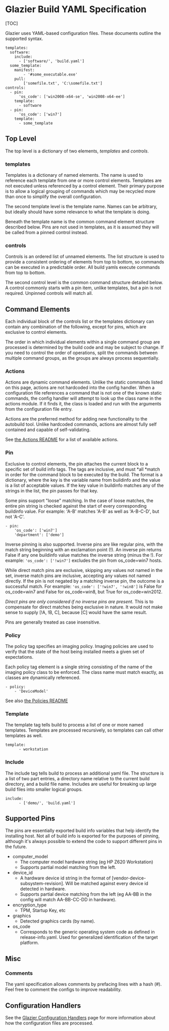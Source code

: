 # Glazier Build YAML Specification

[TOC]

Glazier uses YAML-based configuration files. These documents outline the
supported syntax.

    templates:
      software:
        include:
          - ['software/', 'build.yaml']
      some_template:
        manifest:
            - '#some_executable.exe'
        pull:
            ['somefile.txt', 'C:\somefile.txt']
    controls:
      - pin:
          'os_code': ['win2008-x64-se', 'win2008-x64-ee']
        template:
          - software
      - pin:
          'os_code': ['win7']
        template:
          - some_template

## Top Level

The top level is a dictionary of two elements, *templates* and *controls*.

### templates

Templates is a dictionary of named elements. The name is used to reference each
template from one or more control elements. Templates are not executed unless
referenced by a control element. Their primary purpose is to allow a logical
grouping of commands which may be recycled more than once to simplify the
overall configuration.

The second template level is the template name. Names can be arbitrary, but
ideally should have some relevance to what the template is doing.

Beneath the template name is the common command element structure described
below. Pins are not used in templates, as it is assumed they will be called from
a pinned control instead.

### controls

Controls is an ordered list of unnamed elements. The list structure is used to
provide a consistent ordering of elements from top to bottom, so commands can be
executed in a predictable order. All build yamls execute commands from top to
bottom.

The second control level is the common command structure detailed below. A
control commonly starts with a pin item, unlike templates, but a pin is not
required. Unpinned controls will match all.

## Command Elements

Each individual block of the controls list or the templates dictionary can
contain any combination of the following, except for pins, which are exclusive
to control elements.

The order in which individual elements within a single command group are
processed is determined by the build code and may be subject to change. If you
need to control the order of operations, split the commands between multiple
command groups, as the groups are always process sequentially.

### Actions

Actions are dynamic command elements. Unlike the static commands listed on this
page, actions are not hardcoded into the config handler. When a configuration
file references a command that is not one of the known static commands, the
config handler will attempt to look up the class name in the actions module. If
it finds it, the class is loaded and run with the arguments from the
configuration file entry.

Actions are the preferred method for adding new functionality to the autobuild
tool. Unlike hardcoded commands, actions are almost fully self contained and
capable of self-validating.

See [the Actions README](../../lib/actions/README.md) for a list of available
actions.

### Pin

Exclusive to control elements, the pin attaches the current block to a specific
set of build info tags. The tags are inclusive, and must *all *match in order
for the command block to be executed by the build. The format is a dictionary,
where the key is the variable name from buildinfo and the value is a list of
acceptable values. If the key value in buildinfo matches any of the strings in
the list, the pin passes for that key.

Some pins support "loose" matching. In the case of loose matches, the entire pin
string is checked against the start of every corresponding buildinfo value. For
example: 'A-B' matches 'A-B' as well as 'A-B-C-D', but not 'A-C'.

    - pin:
        'os_code': ['win7']
        'department': ['demo']

Inverse pinning is also supported. Inverse pins are like regular pins, with the
match string beginning with an exclamation point (!). An inverse pin returns
False if any one buildinfo value matches the inverse string (minus the !). For
example: `'os_code': ['!win7']` excludes the pin from os_code=win7 hosts.

While direct match pins are exclusive, skipping any values not named in the set,
inverse match pins are inclusive, accepting any values not named directly. If
the pin is not negated by a matching inverse pin, the outcome is a successful
match. For example: `'os_code': ['!win7', '!win8']` is False for os_code=win7
and False for os_code=win8, but True for os_code=win2012.

*Direct pins are only considered if no inverse pins are present.* This is to
compensate for direct matches being exclusive in nature. It would not make sense
to supply \[!A, !B, C\], because \[C\] would have the same result.

Pins are generally treated as case insensitive.

### Policy

The policy tag specifies an imaging policy. Imaging policies are used to verify
that the state of the host being installed meets a given set of expectations.

Each policy tag element is a single string consisting of the name of the imaging
policy class to be enforced. The class name must match exactly, as classes are
dynamically referenced.

    - policy:
        - 'DeviceModel'

See also [the Policies README](../../lib/policies/README.md)

### Template

The template tag tells build to process a list of one or more named templates.
Templates are processed recursively, so templates can call other templates as
well.

    template:
          - workstation

### Include

The include tag tells build to process an additional yaml file. The structure is
a list of two part entries, a directory name relative to the current build
directory, and a build file name. Includes are useful for breaking up large
build files into smaller logical groups.

    include:
          - ['demo/', 'build.yaml']

## Supported Pins

The pins are essentially exported build info variables that help identify the
installing host. Not all of build info is exported for the purposes of pinning,
although it's always possible to extend the code to support different pins in
the future.

*   computer_model
    *   The computer model hardware string (eg HP Z620 Workstation)
    *   Supports partial model matching from the left.
*   device_id
    *   A hardware device id string in the format of
        \[vendor-device-subsystem-revision\]. Will be matched against every
        device id detected in hardware.
    *   Supports partial device matching from the left (eg AA-BB in the config
        will match AA-BB-CC-DD in hardware).
*   encryption_type
    *   TPM, Startup Key, etc
*   graphics
    *   Detected graphics cards (by name).
*   os_code
    *   Corresponds to the generic operating system code as defined in
        release-info.yaml. Used for generalized identification of the target
        platform.

## Misc

### Comments

The yaml specification allows comments by prefacing lines with a hash (#). Feel
free to comment the configs to improve readability.

## Configuration Handlers

See the [Glazier Configuration Handlers](config_handlers.md) page for more
information about how the configuration files are processed.
